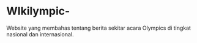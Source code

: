 # WIkilympic-
Website yang membahas tentang berita sekitar acara Olympics di tingkat nasional dan internasional.
